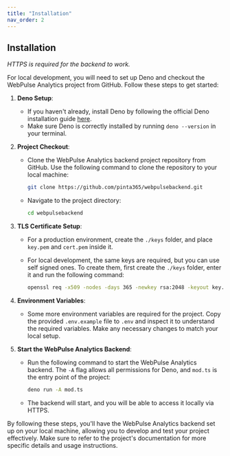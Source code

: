 ```yaml
---
title: "Installation"
nav_order: 2
---
```


## Installation

_HTTPS is required for the backend to work._

For local development, you will need to set up Deno and checkout the WebPulse Analytics project from GitHub. Follow
these steps to get started:

1. **Deno Setup**:
   - If you haven't already, install Deno by following the official Deno installation guide
     [here](https://docs.deno.com/runtime/manual/getting_started/installation).
   - Make sure Deno is correctly installed by running `deno --version` in your terminal.

2. **Project Checkout**:
   - Clone the WebPulse Analytics backend project repository from GitHub. Use the following command to clone the
     repository to your local machine:

     ```bash
     git clone https://github.com/pinta365/webpulsebackend.git
     ```

   - Navigate to the project directory:

     ```bash
     cd webpulsebackend
     ```

3. **TLS Certificate Setup**:

   - For a production environment, create the `./keys` folder, and place `key.pem` and `cert.pem` inside it.

   - For local development, the same keys are required, but you can use self signed ones. To create them, first create
     the `./keys` folder, enter it and run the following command:

     ```bash
     openssl req -x509 -nodes -days 365 -newkey rsa:2048 -keyout key.pem -out cert.pem
     ```

4. **Environment Variables**:
   - Some more environment variables are required for the project. Copy the provided `.env.example` file to `.env` and
     inspect it to understand the required variables. Make any necessary changes to match your local setup.

5. **Start the WebPulse Analytics Backend**:
   - Run the following command to start the WebPulse Analytics backend. The `-A` flag allows all permissions for Deno,
     and `mod.ts` is the entry point of the project:

     ```bash
     deno run -A mod.ts
     ```

   - The backend will start, and you will be able to access it locally via HTTPS.

By following these steps, you'll have the WebPulse Analytics backend set up on your local machine, allowing you to
develop and test your project effectively. Make sure to refer to the project's documentation for more specific details
and usage instructions.
